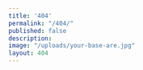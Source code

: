 ```yaml
---
title: '404'
permalink: "/404/"
published: false
description:
image: "/uploads/your-base-are.jpg"
layout: 404
---
```

